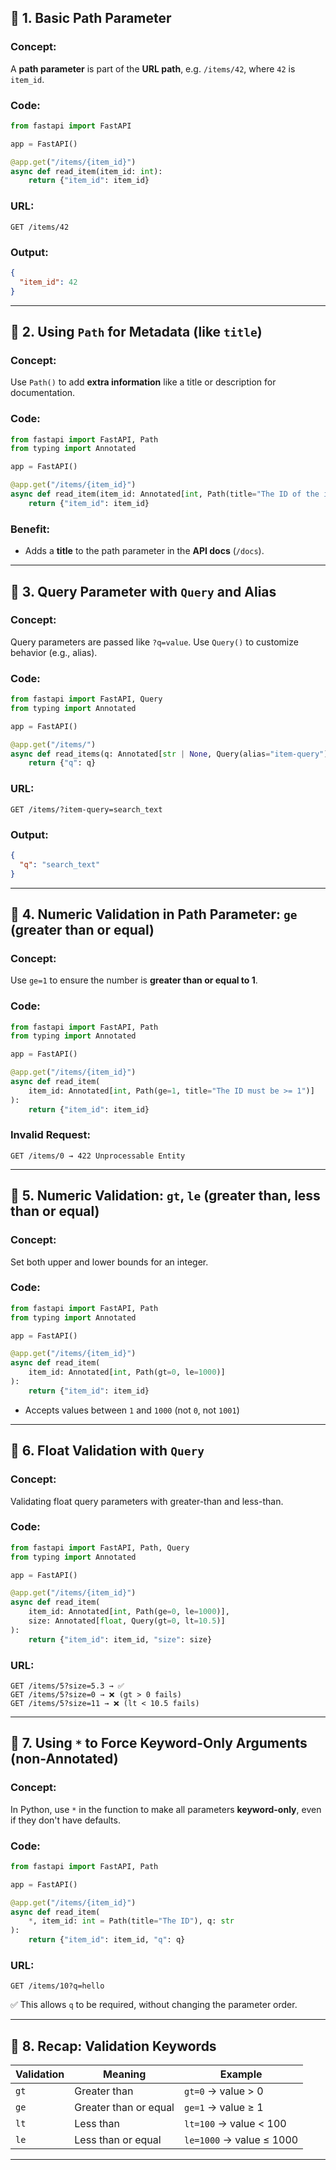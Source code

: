 ## 🔹 **1. Basic Path Parameter**

### Concept:

A **path parameter** is part of the **URL path**, e.g. `/items/42`, where `42` is `item_id`.

### Code:

```python
from fastapi import FastAPI

app = FastAPI()

@app.get("/items/{item_id}")
async def read_item(item_id: int):
    return {"item_id": item_id}
```

### URL:

```
GET /items/42
```

### Output:

```json
{
  "item_id": 42
}
```

---

## 🔹 **2. Using `Path` for Metadata (like `title`)**

### Concept:

Use `Path()` to add **extra information** like a title or description for documentation.

### Code:

```python
from fastapi import FastAPI, Path
from typing import Annotated

app = FastAPI()

@app.get("/items/{item_id}")
async def read_item(item_id: Annotated[int, Path(title="The ID of the item to get")]):
    return {"item_id": item_id}
```

### Benefit:

* Adds a **title** to the path parameter in the **API docs** (`/docs`).

---

## 🔹 **3. Query Parameter with `Query` and Alias**

### Concept:

Query parameters are passed like `?q=value`. Use `Query()` to customize behavior (e.g., alias).

### Code:

```python
from fastapi import FastAPI, Query
from typing import Annotated

app = FastAPI()

@app.get("/items/")
async def read_items(q: Annotated[str | None, Query(alias="item-query")] = None):
    return {"q": q}
```

### URL:

```
GET /items/?item-query=search_text
```

### Output:

```json
{
  "q": "search_text"
}
```

---

## 🔹 **4. Numeric Validation in Path Parameter: `ge` (greater than or equal)**

### Concept:

Use `ge=1` to ensure the number is **greater than or equal to 1**.

### Code:

```python
from fastapi import FastAPI, Path
from typing import Annotated

app = FastAPI()

@app.get("/items/{item_id}")
async def read_item(
    item_id: Annotated[int, Path(ge=1, title="The ID must be >= 1")]
):
    return {"item_id": item_id}
```

### Invalid Request:

```
GET /items/0 → 422 Unprocessable Entity
```

---

## 🔹 **5. Numeric Validation: `gt`, `le` (greater than, less than or equal)**

### Concept:

Set both upper and lower bounds for an integer.

### Code:

```python
from fastapi import FastAPI, Path
from typing import Annotated

app = FastAPI()

@app.get("/items/{item_id}")
async def read_item(
    item_id: Annotated[int, Path(gt=0, le=1000)]
):
    return {"item_id": item_id}
```

* Accepts values between `1` and `1000` (not `0`, not `1001`)

---

## 🔹 **6. Float Validation with `Query`**

### Concept:

Validating float query parameters with greater-than and less-than.

### Code:

```python
from fastapi import FastAPI, Path, Query
from typing import Annotated

app = FastAPI()

@app.get("/items/{item_id}")
async def read_item(
    item_id: Annotated[int, Path(ge=0, le=1000)],
    size: Annotated[float, Query(gt=0, lt=10.5)]
):
    return {"item_id": item_id, "size": size}
```

### URL:

```
GET /items/5?size=5.3 → ✅
GET /items/5?size=0 → ❌ (gt > 0 fails)
GET /items/5?size=11 → ❌ (lt < 10.5 fails)
```

---

## 🔹 **7. Using `*` to Force Keyword-Only Arguments (non-Annotated)**

### Concept:

In Python, use `*` in the function to make all parameters **keyword-only**, even if they don't have defaults.

### Code:

```python
from fastapi import FastAPI, Path

app = FastAPI()

@app.get("/items/{item_id}")
async def read_item(
    *, item_id: int = Path(title="The ID"), q: str
):
    return {"item_id": item_id, "q": q}
```

### URL:

```
GET /items/10?q=hello
```

✅ This allows `q` to be required, without changing the parameter order.

---

## 🔹 **8. Recap: Validation Keywords**

| Validation | Meaning               | Example                  |
| ---------- | --------------------- | ------------------------ |
| `gt`       | Greater than          | `gt=0` → value > 0       |
| `ge`       | Greater than or equal | `ge=1` → value ≥ 1       |
| `lt`       | Less than             | `lt=100` → value < 100   |
| `le`       | Less than or equal    | `le=1000` → value ≤ 1000 |

---


